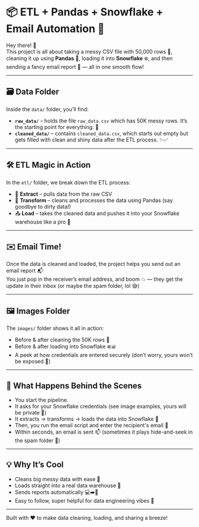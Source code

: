 # 📦 ETL + Pandas + Snowflake + Email Automation 🚀

Hey there! 👋  
This project is all about taking a messy CSV file with 50,000 rows 🐛, cleaning it up using **Pandas** 🧼, loading it into **Snowflake** ❄️, and then sending a fancy email report 📧 — all in one smooth flow!

---

## 🗃️ Data Folder

Inside the `data/` folder, you’ll find:

- **`raw_data/`** – holds the file `raw_data.csv` which has 50K messy rows. It’s the starting point for everything. 😬
- **`cleaned_data/`** – contains `cleaned_data.csv`, which starts out empty but gets filled with clean and shiny data after the ETL process. ✨✅

---

## 🛠️ ETL Magic in Action

In the `etl/` folder, we break down the ETL process:

- 🧲 **Extract** – pulls data from the raw CSV
- 🧽 **Transform** – cleans and processes the data using Pandas (say goodbye to dirty data!)
- 📤 **Load** – takes the cleaned data and pushes it into your Snowflake warehouse like a pro 💼

---

## ✉️ Email Time!

Once the data is cleaned and loaded, the project helps you send out an email report 📬  
You just pop in the receiver’s email address, and boom 💥 — they get the update in their inbox (or maybe the spam folder, lol 😅)

---

## 🖼️ Images Folder

The `images/` folder shows it all in action:

- Before & after cleaning the 50K rows 🧹
- Before & after loading into Snowflake ❄️📊
- A peek at how credentials are entered securely (don’t worry, yours won’t be exposed 👀)

---

## 🤖 What Happens Behind the Scenes

- You start the pipeline.
- It asks for your Snowflake credentials (see image examples, yours will be private 🔐)
- It extracts → transforms → loads the data into Snowflake 💪
- Then, you run the email script and enter the recipient's email 💌
- Within seconds, an email is sent 📫 (sometimes it plays hide-and-seek in the spam folder 👻)

---

## 💡 Why It’s Cool

- Cleans big messy data with ease 🛁
- Loads straight into a real data warehouse 🏢
- Sends reports automatically 💻➡️📧
- Easy to follow, super helpful for data engineering vibes 🔄

---

Built with ❤️ to make data cleaning, loading, and sharing a breeze!
